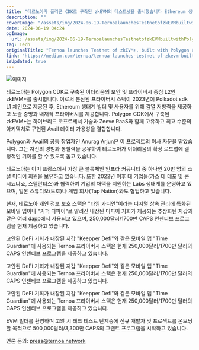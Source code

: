 ```yaml
---
title: "테르노아가 폴리곤 CDK로 구축된 zkEVM의 테스트넷을 출시했습니다 Ethereum 생태계에서 디지털 자산을 안전하게 보호하기 위해 검열 방지, 무결성 증명, 그리고 네이티브 프라이버시 기능을 제공합니다"
description: ""
coverImage: "/assets/img/2024-06-19-TernoalaunchesTestnetofzkEVMbuiltwithPolygonCDKbringinginanti-censorshipintegrityproofsandnativeprivacytosecuredigitalassetsonEthereumecosystem_0.png"
date: 2024-06-19 04:24
ogImage:
  url: /assets/img/2024-06-19-TernoalaunchesTestnetofzkEVMbuiltwithPolygonCDKbringinginanti-censorshipintegrityproofsandnativeprivacytosecuredigitalassetsonEthereumecosystem_0.png
tag: Tech
originalTitle: "Ternoa launches Testnet of zkEVM+, built with Polygon CDK, bringing in anti-censorship, integrity proofs and native privacy to secure digital assets on Ethereum ecosystem"
link: "https://medium.com/ternoa/ternoa-launches-testnet-of-zkevm-built-with-polygon-cdk-bringing-in-anti-censorship-integrity-508c5051a0c5"
isUpdated: true
---
```


![이미지](/assets/img/2024-06-19-TernoalaunchesTestnetofzkEVMbuiltwithPolygonCDKbringinginanti-censorshipintegrityproofsandnativeprivacytosecuredigitalassetsonEthereumecosystem_0.png)

테르노아는 Polygon CDK로 구축된 이더리움의 보안 및 프라이버시 중심 L2인 zkEVM+를 출시합니다. 이로써 분산된 프라이버시 스택이 2023년에 Polkadot sdk L1 체인으로 제공된 후, Ethereum 생태계 빌더 및 사용자를 위해 검열 저항력을 제공하고 노출 증명과 내재적 프라이버시를 제공합니다. Polygon CDK에서 구축된 zkEVM+는 하이브리드 코프로세서 기술과 Zeeve RaaS와 함께 고유하고 최고 수준의 아키텍처로 구현된 Avail 데이터 가용성을 결합합니다.

Polygon과 Avail의 공동 창업자인 Anurag Arjun은 이 프로젝트의 이사 자문을 맡았습니다. 그는 자신의 경험과 통찰력을 공유하여 테르노아가 이더리움의 확장 로드맵에 결정적인 기여를 할 수 있도록 돕고 있습니다.

<div class="content-ad"></div>

테르노아는 이미 프랑스에서 가장 큰 블록체인 인프라 커뮤니티 중 하나인 20만 명의 소셜 미디어 회원을 보유하고 있습니다. 또한 2022년 이후 대 기업들(카스 데 데포 및 콘시뇨냐쇼, 스텔란티스)과 협력하여 기업의 채택을 지원하는 Labs 생태계를 운영하고 있으며, 일본 스튜디오(토호)나 게임 회사(Tap Nation)와도 협업하고 있습니다.

현재, 테르노아 개인 정보 보호 스택은 "타임 가디언"이라는 디지털 상속 관리에 특화된 모바일 앱이나 "키퍼 디파이"로 알려진 내장된 디파이 기회가 제공되는 추상화된 지갑과 같은 여러 dapp에서 사용되고 있으며, 250,000달러/1700만 CAPS 인센티브 프로그램을 현재 제공하고 있습니다.

고안된 DeFi 기회가 내장된 지갑 "Keepper Defi"와 같은 모바일 앱 "Time Guardian"에 사용되는 Ternoa 프라이버시 스택은 현재 250,000달러/1700만 달러의 CAPS 인센티브 프로그램을 제공하고 있습니다.

고안된 DeFi 기회가 내장된 지갑 "Keepper Defi"와 같은 모바일 앱 "Time Guardian"에 사용되는 Ternoa 프라이버시 스택은 현재 250,000달러/1700만 달러의 CAPS 인센티브 프로그램을 제공하고 있습니다.

고안된 DeFi 기회가 내장된 지갑 "Keepper Defi"와 같은 모바일 앱 "Time Guardian"에 사용되는 Ternoa 프라이버시 스택은 현재 250,000달러/1700만 달러의 CAPS 인센티브 프로그램을 제공하고 있습니다.

EVM 빌더를 환영하며 고앉 시 테크 테스트 단계중에 신규 개발자 및 프로젝트를 온보딩 할 목적으로 500,000달러/3,300만 CAPS의 그랜트 프로그램을 시작하고 있습니다.

언론 문의: press@ternoa.network
